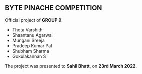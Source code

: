 ## BYTE PINACHE COMPETITION

Official project of <strong>GROUP 9</strong>.

- Thota Varshith
- Shaantanu Agarwal
- Mungani Sreeja
- Pradeep Kumar Pal
- Shubham Sharma
- Gokulakannan S

The project was presented to <strong>Sahil Bhatt</strong>, on <strong>23rd March 2022</strong>.